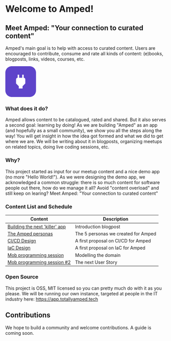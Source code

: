 # Welcome to Amped!

## Meet Amped: "Your connection to curated content"

Amped's main goal is to help with access to curated content. Users are encouraged to contribute, consume and rate all kinds of content: (e)books, blogposts, links, videos, courses, etc.

![The Amped icon](amped-icon.png)

### What does it do?

Amped allows content to be catalogued, rated and shared. But it also serves a second goal: learning by doing! As we are building "Amped" as an app (and hopefully as a small community), we show you all the steps along the way! You will get insight in how the idea got formed and what we did to get where we are. We will be writing about it in blogposts, organizing meetups on related topics, doing live coding sessions, etc.

### Why?

This project started as input for our meetup content and a nice demo app (no more "Hello World!"). As we were designing the demo app, we acknowledged a common struggle: there is so much content for software people out there, how do we manage it all? Avoid "content overload" and still keep on learing? Meet Amped: "Your connection to curated content"

### Content List and Schedule

| Content                                                                                       | Description                         |
| --------------------------------------------------------------------------------------------- | ----------------------------------- |
| [Building the next 'killer' app](https://vxcompany.com/insight/building-the-next-killer-app/) | Introduction blogpost               |
| [The Amped personas ](./content/personas/personas.md)                                         | The 5 personas we created for Amped |
| [CI/CD Design ](./content/designs/1_cicd/cicd.md)                                             | A first proposal on CI/CD for Amped |
| [IaC Design ](./content/designs/2_infra_as_code/infra_as_code.md)                             | A first proposal on IaC for Amped   |
| [Mob programming session](./content/mobs/mob.md)                                              | Modelling the domain                |
| [Mob programming session #2](./content/mobs/mob2.md)                                          | The next User Story                 |

### Open Source

This project is OSS, MIT licensed so you can pretty much do with it as you please. We will be running our own instance, targeted at people in the IT industry here: https://app.totallyamped.tech

## Contributions

We hope to build a community and welcome contributions. A guide is coming soon.
